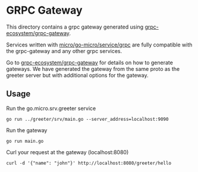# GRPC Gateway

This directory contains a grpc gateway generated using [grpc-ecosystem/grpc-gateway](https://github.com/grpc-ecosystem/grpc-gateway).

Services written with [micro/go-micro/service/grpc](https://github.com/ship-os/ship-micro/service/grpc) are fully compatible with the grpc-gateway and any other 
grpc services.

Go to [grpc-ecosystem/grpc-gateway](https://github.com/grpc-ecosystem/grpc-gateway) for details on how to generate gateways. We 
have generated the gateway from the same proto as the greeter server but with additional options for the gateway.

## Usage

Run the go.micro.srv.greeter service

```
go run ../greeter/srv/main.go --server_address=localhost:9090
```

Run the gateway

```
go run main.go
```

Curl your request at the gateway (localhost:8080)

```
curl -d '{"name": "john"}' http://localhost:8080/greeter/hello
```
